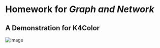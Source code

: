 # Homework for *Graph and Network*
## A Demonstration for K4Color
![image](https://github.com/LinglanZhao/Graph-and-Network/blob/master/Results/K4Color.gif)

